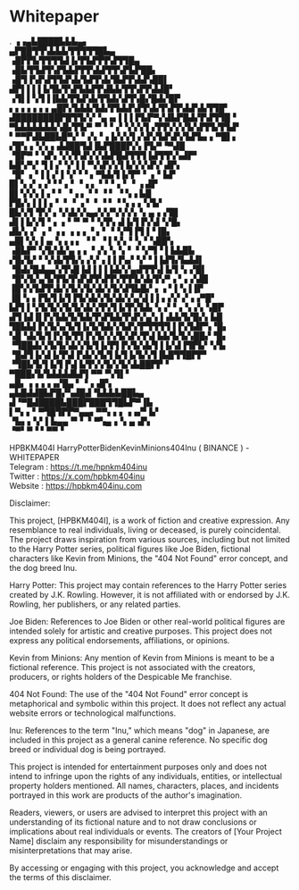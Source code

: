 # Whitepaper


                      
  .
                ▗▗▄▙████▙▙▙▄▖                
              ▄▛██▜▜▚▙▙▙▜▜▜▜▜█▙▄             
            ▗█▛▛▙▜▜▜▜▟▐▞▛▙▛▛▛▟▜▜█▄           
           ▗█▙▜▜▟▜▚▛▙▙▛▛▛▟▟▜▜▚▛▙▛██▖         
          ▗█▜▐▚▛▟▜▜▟▚▙▜▟▜▚▙▜▙▛▛▟▟▚██▌        
          ▟▛▌▌▌▌▙▜▙▜▚▛▙▙▛▛▟▙▙▜▜▚▛▛▟▟█▘       
         ▗▜▌▌▚▜▐▐▙▙▜▜▟▚▙▜▜▟▞▟▜▚█▞█▟▞█▛       
  ▖▖▖▖▖▖▖▄█▛▞▙▙▙▜▟▞▛▙▙▛▟▜▚▙▜▚▛▛▟▟▚▙▜▜█▘      
▟████████▛█▜▜▞▞▝▄▗▖▌▌▌▛▙▛▀▞▟▙▛█▟▞▛▟▜▜█▝      
▀▙▙▙▙▙▙▙▚█▞▛▙▀▝▘▘▘▞▝▞▞▞▌▞▛▛▞▞▞▙▚▛▛▙▜▜▟▘      
 ▘▀▀▛▟▙██▙█▀▞▝▗▚▝▗▐▞▞▞▌▞▟▚▜▟▚▛▞▙▛▙▖▖▀█▌▖     
         ▞█▚▗▝▞▖▖▟▟██▜▟▐▙▛███▛▞▖▛▙▀▝▀▟█      
        ▝█▛▀▝▝▟▚▝▞▞▛▟▚▚▚▙▛█▟▜▜▜▐▟▜▜▚▚▟▛▘     
         ▙█▚▀▞▝▌▌▞▝▞▐▐▝▚▚▛▞▞▌▙▚▚▚▛▞  ▟▛▖     
         ▝█▘ ▖▘▌▌▞▐▝▞▝▝ ▖▀▙▙▜▐▞▛▘▘ ▖▘▙▛      
          █▌▚▗▘▖▞▝ ▘▖▘▝▗ ▖  ▘▘▘▖▘▝ ▗ ▟▛      
          █▌▚▚▚▐▗ ▘▘ ▝▗ ▖ ▘▘▝ ▘ ▝ ▚▗ ▙█      
          ▛█▞▖▌▌▌▖▘ ▘▝ ▗ ▘ ▘▝ ▘▝ ▚▗▗▝▞▙▘     
          █▙▚▜▝▛▞ ▖▚▚▙▚▚▄▞▞▞▚▚▚▚▝▖▄▗▗▜█      
          ▟▌▌▙▚▜▝▗ ▗▝▝▘▀▝▝▞▛▖▟▐▞▌▛▞▟▝▞█▖     
          ▟▙▚▗▘▗▝ ▗ ▖▗▗▗ ▝ ▖▘▝▝▞▜▐▜▐▝▐█▖     
         ▄█▌▚▚▐▗▖▚▗▗ ▖  ▝ ▘ ▝ ▌▚▚▝▝▖▘▚██▚    
        ▗█▙▛▘▚▜▞▟▞▄▗▗ ▝▗▚▝▖▚▝ ▝▝▞▜▝ ▌▙▙█▙    
        ▞█▞▙▘▘▚▚▙▜▜▞▖▞▞▗▐▐▐▚▞▝▞▝▐▐▟▜▞▙▟▟▌    
        ▝█▟▞█▟▄▄▚▜▚█▐▟▐▐▐▐▟▞▞▄▟▜▜▚▌▙▜▝▖▞█▌   
        ▝█▚▜▞▄▜▞▛▙▜▚▛▟▜▚▛▛▞▛▛▙▚▙▜▚▀▗ ▘▖▞▟█   
        ▐█▚▚▜▟▜▚▙▚▜▞▞▙▚▙▚▜▞▟▜▙█▞▗ ▗  ▘▌▚▐▐▛  
        ▐█▝▖▖▛▙▜▐▞▌▛▙▚▙▚▜▞▟▞▞▄▚▌▌▌▖▞▞ ▞▗▗▀█▘ 
        ▙▛▌▌▚▜▞▙▚▜▞▙▚▙▚▜▚▜▐▞▛▞▙▙▝▖▞▝▗▝▖▞▖▚█▛ 
        ▟▜▐▟▐▌▛▞▙▙▜▞▙▙▜▚▛▙▙▜▚▛▞▄▚▐▗▙▙▜▞█▞▖▙█ 
        ▜█▙▙▌▛▞▙▚▞▙▜▐▞▙▜▟▞▞▙▛▞▛▜▜▜▜▐▐▚▜▟▛▚▝█▖
        ▚█▝▟▞▙▜▐▚▜▞▛▌▛▞▙▚▚▜▞▟▚▜▚▌▙▙▜▞▙▚██▞▝█▖
        ▝▜██▟▞▞▙▜▞▟▞▞▙▜▐▞▛▌▛▞▙▚▙▜▐▐▞▟▐▜▛▙▘▚▜▖
           ▝█▟▜▐▞▟▐▞▛▟▐▚▙▚▜▞▌▙▜▐▞▙▚▜▐▙█▜▜█▛▛▘
            ▝▜█▙▜▞▌▙▜▐▚▌▙▜▚▚▜▞▞▙▚▙██▛▛▝      
               ▀███▞▙▜▟▟▟▟▙▛▌▀▀▝▚▜▌▘         
                 ▄█▖▗▗▗▗▗▞█▄ ▘▝▗▗█▚          
              ▄▙█▟▟█▙▛█▞▚▟█▟▝▙▙▙▙██▙▄        
             ▟▝▀█▟████▙███▛███▜▜█▙▛▀▐▙       
             ▌▀▖▖▘▀▜█▜▛▛▀▄▄▖▀▀▖▖▖▗▗▞▘▙▘      
             ▝▙▖▖▚▘▌▙▄▄▝▘▘ ▘▀▚▄▗▝▖▄▗▛▖       
               ▝▀▘▀▝           ▘▀▀▝                  


HPBKM404I 
HarryPotterBidenKevinMinions404Inu ( BINANCE ) - WHITEPAPER <br/>
Telegram : https://t.me/hpnkm404inu <br/>
Twitter  : https://x.com/hpbkm404inu <br/>
Website  : https://hpbkm404inu.com <br/>

Disclaimer:

This project, [HPBKM404I], is a work of fiction and creative expression. Any resemblance to real individuals, living or deceased, is purely coincidental. 
The project draws inspiration from various sources, including but not limited to the Harry Potter series, political figures like Joe Biden, fictional characters like Kevin from Minions, the "404 Not Found" error concept, and the dog breed Inu.

Harry Potter: This project may contain references to the Harry Potter series created by J.K. Rowling. However, it is not affiliated with or endorsed by J.K. Rowling, her publishers, or any related parties.

Joe Biden: References to Joe Biden or other real-world political figures are intended solely for artistic and creative purposes. This project does not express any political endorsements, affiliations, or opinions.

Kevin from Minions: Any mention of Kevin from Minions is meant to be a fictional reference. This project is not associated with the creators, producers, or rights holders of the Despicable Me franchise.

404 Not Found: The use of the "404 Not Found" error concept is metaphorical and symbolic within this project. It does not reflect any actual website errors or technological malfunctions.

Inu: References to the term "Inu," which means "dog" in Japanese, are included in this project as a general canine reference. No specific dog breed or individual dog is being portrayed.

This project is intended for entertainment purposes only and does not intend to infringe upon the rights of any individuals, entities, or intellectual property holders mentioned. All names, characters, places, and incidents portrayed in this work are products of the author's imagination.

Readers, viewers, or users are advised to interpret this project with an understanding of its fictional nature and to not draw conclusions or implications about real individuals or events. The creators of [Your Project Name] disclaim any responsibility for misunderstandings or misinterpretations that may arise.

By accessing or engaging with this project, you acknowledge and accept the terms of this disclaimer.
